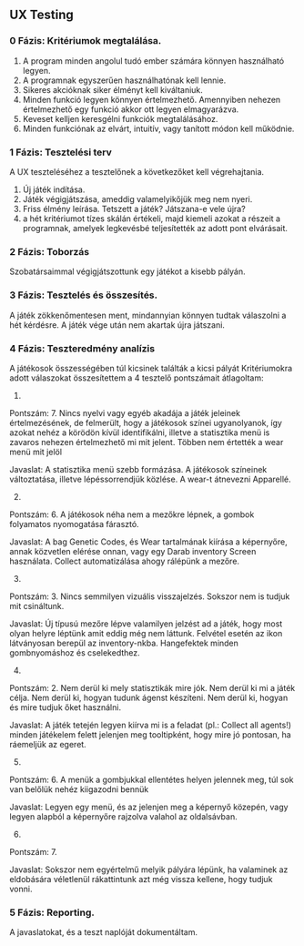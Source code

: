 ## UX Testing

### 0 Fázis: Kritériumok megtalálása. 

1. A program minden angolul tudó ember számára könnyen használható legyen.
2. A programnak egyszerűen használhatónak kell lennie. 
3. Sikeres akcióknak siker élményt kell kiváltaniuk. 
4. Minden funkció legyen könnyen értelmezhető. Amennyiben nehezen értelmezhető egy funkció akkor ott legyen elmagyarázva.
5. Keveset kelljen keresgélni funkciók megtalálásához. 
6. Minden funkciónak az elvárt, intuitív, vagy tanított módon kell működnie.


### 1 Fázis: Tesztelési terv

A UX teszteléséhez a tesztelőnek a következőket kell végrehajtania. 
1. Új játék indítása. 
2. Játék végigjátszása, ameddig valamelyikőjük meg nem nyeri. 
3. Friss élmény leírása. Tetszett a játék? Játszana-e vele újra?
4. a hét kritériumot tízes skálán értékeli, majd kiemeli azokat a részeit a programnak, amelyek legkevésbé teljesítették az adott pont elvárásait. 

### 2 Fázis: Toborzás 

Szobatársaimmal végigjátszottunk egy játékot a kisebb pályán. 

### 3 Fázis: Tesztelés és összesítés. 

A játék zökkenőmentesen ment, mindannyian könnyen tudtak válaszolni a hét kérdésre.
A játék vége után nem akartak újra játszani.

### 4 Fázis: Teszteredmény analízis

A játékosok összességében túl kicsinek találták a kicsi pályát
Kritériumokra adott válaszokat összesítettem a 4 tesztelő pontszámait átlagoltam: 

1. 
Pontszám: 7. Nincs nyelvi vagy egyéb akadája a játék jeleinek értelmezésének, de felmerült, hogy a játékosok színei ugyanolyanok, így azokat nehéz a körödön kívül identifikálni, illetve a statisztika menü is zavaros nehezen értelmezhető mi mit jelent. Többen nem értették a wear menü mit jelöl

Javaslat: A statisztika menü szebb formázása. A játékosok színeinek változtatása, illetve lépéssorrendjük közlése. A wear-t átnevezni Apparellé. 

2. 
Pontszám: 6. A játékosok néha nem a mezőkre lépnek, a gombok folyamatos nyomogatása fárasztó. 

Javaslat: A bag Genetic Codes, és Wear tartalmának kiírása a képernyőre, annak közvetlen elérése onnan, vagy egy Darab inventory Screen használata. Collect automatizálása ahogy rálépünk a mezőre.  

3. 
Pontszám: 3. Nincs semmilyen vizuális visszajelzés. Sokszor nem is tudjuk mit csináltunk. 

Javaslat: Új típusú mezőre lépve valamilyen jelzést ad a játék, hogy most olyan helyre léptünk amit eddig még nem láttunk. Felvétel esetén az ikon látványosan berepül az inventory-nkba. Hangefektek minden gombnyomáshoz és cselekedthez. 

4. 
Pontszám: 2. Nem derül ki mely statisztikák mire jók. Nem derül ki mi a játék célja. Nem derül ki, hogyan tudunk ágenst készíteni. Nem derül ki, hogyan és mire tudjuk őket használni.

Javaslat: A játék tetején legyen kiírva mi is a feladat (pl.: Collect all agents!) minden játékelem felett jelenjen meg tooltipként, hogy mire jó pontosan, ha ráemeljük az egeret.

5. 
Pontszám: 6. A menük a gombjukkal ellentétes helyen jelennek meg, túl sok van belőlük nehéz kiigazodni bennük

Javaslat: Legyen egy menü, és az jelenjen meg a képernyő közepén, vagy legyen alapból a képernyőre rajzolva valahol az oldalsávban.

6. 
Pontszám: 7. 

Javaslat: Sokszor nem egyértelmű melyik pályára lépünk, ha valaminek az eldobására véletlenül rákattintunk azt még vissza kellene, hogy tudjuk vonni.

### 5 Fázis: Reporting.

A javaslatokat, és a teszt naplóját dokumentáltam.  


















